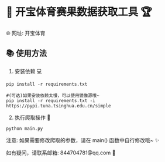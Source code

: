 # 🎉 开宝体育赛果数据获取工具 🏆
🌐 网址: 开宝体育

## 📚 使用方法
1. 安装依赖 💻
```shell
pip install -r requirements.txt

#(可选)如果安装依赖太慢，可以使用镜像源哦~
pip install -r requirements.txt -i https://pypi.tuna.tsinghua.edu.cn/simple
```
2. 执行爬取操作 🚀
```shell
python main.py
```

<p>注意: 如果需要修改爬取的参数，请在 main() 函数中自行修改哦~ ✨<p>
<p>如有疑问，请联系邮箱: 844704781@qq.com 💌<p>